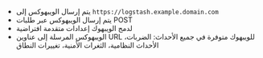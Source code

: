 * يتم إرسال الويبهوكس إلى `https://logstash.example.domain.com`
* يتم إرسال الويبهوكس عبر طلبات POST
* لدمج الويبهوك إعدادات متقدمة افتراضية
* الويبهوكس المرسلة إلى عناوين URL للويبهوك متوفرة في جميع الأحداث: الضربات، الأحداث النظامية، الثغرات الأمنية، تغييرات النطاق